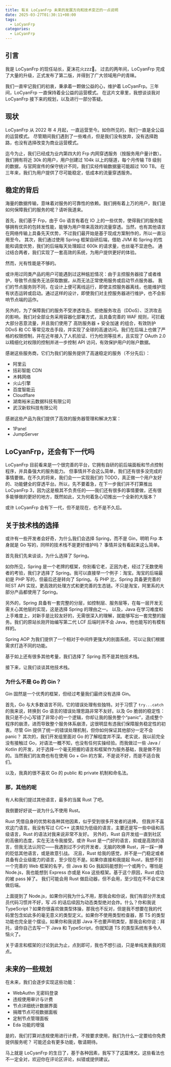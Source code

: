 ```yaml
---
title: 有关 LoCyanFrp 未来的发展方向和技术变迁的一点说明
date: 2025-03-27T01:30:11+08:00
tags:
  - LoCyanFrp
categories:
  - LoCyanFrp
---
```

## 引言

我是 LoCyanFrp 的现任站长，夏沫花火zzz🌙。
过去的两年间，LoCyanFrp 完成了大量的升级，正式发布了第二版，并得到了广大领域用户的青睐。

我们一直牢记我们的初衷，秉承着一颗做公益的心，维护着 LoCyanFrp。三年间，LoCyanFrp 一直保持着全公益的运营模式。
在这片文章里，我想谈谈我对 LoCyanFrp 接下来的规划，以及进行一部分答疑。

## 现状

LoCyanFrp 从 2022 年 4 月起，一直运营至今。如你所见的，我们一直是全公益的运营模式。
尽管期间我们遇到了一些难点，但是我们没有放弃，没有选择跑路，也没有选择改变为商业运营模式。

迄今为止，我们已经成为业内第四大的 Frp 内网穿透服务（按服务用户量计数）。我们拥有将近 30k 的用户，用户创建过 104k 以上的隧道，每个月传输 TB 级别的数据，与官网宣传的保守统计不同，我们实经传输数据量可能超过 100 TB。
在三年来，我们为用户提供了尽可能稳定，低成本的流量穿透服务。

## 稳定的背后

海量的数据传输，意味着对服务的可靠性的依赖。我们拥有着上万的用户，我们是如何保障我们的服务的呢？请听我道来。

首先，我们基于 Frp，由于 Go 语言有着在 IO 上的一些优势，使得我们的服务能够拥有优异的包转发性能，能够为用户带来高效的流量穿透。当然，也有其他语言在网络传输上具备先天优势，不过我们最开始是基于现成方案制作的，所以一直沿用至今。
其次，我们通过使用 Spring 框架自研后端，借助 JVM 和 Spring 的性能和调度优势，我们的后端每天处理超过 600k 的请求量，也丝毫不显逊色。
通过结合两者，我们实现了一套高效的系统，为用户提供更好的体验。

然而，光有性能是不够的。

或许用过同类产品的用户可能遇到过这种尴尬情况：由于主控服务器挂了或者维护，导致节点服务无法获取数据，从而无法正常使用服务或启动节点服务器。
我们的节点服务则不同，在设计上便可离线运行，即使主控服务器离线，也能维护现有状态运转或启动。通过这样的设计，即使我们对主控服务器进行维护，也不会影响节点端的运作。

另外的，为了保障我们的服务不受渗透攻击、拒绝服务攻击（DDoS）、泛洪攻击的影响，我们对全部业务采用容器化部署方式，且具备完善的 WAF 规则，可拦截大部分恶意流量，并且我们使用了 高防服务器 + 安全加速 的组合，有效防护 DDoS 和 CC 等常见攻击手段，并实现了全球的高速访问。我们在后端上也做了严格的权限控制，并在近年接入了人机验证、行为检测等技术，且实现了 OAuth 2.0 以精细化对权限的控制并进一步控制 API 访问，有效保护用户的账户数据。

感谢这些服务商，它们为我们的服务提供了高速稳定的服务（不分先后）：

- 阿里云
- 括彩智能 CDN
- 木韩网络
- 火山引擎
- 百度智能云
- Cloudflare
- 湖南裕米云数据科技有限公司
- 武汉新软科技有限公司

感谢这些产品为我们提供了高效的服务器管理和解决方案：

- 1Panel
- JumpServer

## LoCyanFrp，还会有下一代吗

LoCyanFrp 目前看来是一个很完善的平台，它拥有自研的前后端面板和节点控制程序，并具备强大的服务能力。
但事情并不会这么简单，我们还有很多没完成的事情要做。在不久的将来，我们会一一实现我们的 TODO，真正做一个用户友好的、功能健全的穿透平台。所以，先不要着急，在下一步我们并不打算推出 LoCyanFrp 3，因为这是极其不负责任的——我们还有很多的事情要做，还有很多能够做的更好的地方，既然如此，又为何着急心切推出一个全新的大版本？

或许 LoCyanFrp 会有下一代，但不是现在，也不是不久后。

## 关于技术栈的选择

或许有一些开发者会好奇，为什么我们会选择 Spring，而不是 Gin，明明 Frp 本身就是 Go 写的，同样的技术栈不是更好维护吗？
事情并没有看起来这么简单。

首先我们先来谈谈，为什么选择了 Spring。

如你所见，Spring 是一个老牌的框架，你别看它老，正因为老，经过了无数使用者的考验，我们才选择了 Spring。我可以直接举一个例子：淘宝。淘宝的后端最初是 PHP 写的，但最后还是转向了 Spring。与 PHP 比，Spring 具备更完善的 REST API 实现，更高效的处理方式和更完善的生态链。不只是淘宝，阿里系的大部分产品都使用了 Spring。

另外的，Spring 具备有一套完整的分层，如控制层、服务层等，在每一层开发无需关心其他层的实现，这是选择 Spring 的理由之一。
以及，Java 在学习难度和上手难度上，对新手是比较友好的，无需很深入的理解，就能够写出一套完整的服务。我们的原站长刚开始编写第二代 LCF 后端时并不会 Java，他也能写的有模有样的。

Spring AOP 为我们提供了一个相对于中间件更强大的剖面系统，可以让我们根据需求打造不同的功能。

基于如上还有很多其他考量，我们选择了 Spring 而不是其他技术栈。

接下来，让我们谈谈其他技术栈。

### 为什么不是 Go 的 Gin？

Gin 固然是一个优秀的框架，但经过考量我们最终没有选择 Gin。

首先，Go 与大多数语言不同，它的错误处理有些独特。对于习惯了 `try...catch` 的我来说，转换到 Go 语言的错误处理思路非常不友好。以及 Go 脆弱的稳定性：我只是不小心写错了非常小的一个逻辑，你却让我的服务整个“panic”，造成整个程序的崩溃，进而导致整个服务体系崩溃，这很明显有违我们保障服务稳定性的初衷。尽管 Gin 提供了统一的错误处理机制，但你如何保证其他部分一定不会 panic？
其次的，我们开发组里面对 Go 的了解程度并不深。老实说，我以前完全没有接触过 Go，对语法一概不知，也没有任何实操经验。而我做过一些 Java / Kotlin 的开发，对于选择一个毫无把握的语言和框架作为服务基础，我是做不到的。当然我们的友商也有在使用 Go + Gin 的方案，不是说不好，而是不适合我们。

以及，我真的很不喜欢 Go 的 public 和 private 机制和命名法。

### 那，其他的呢

有人和我们提过其他语言，最多的当属 Rust 了吧。

我倒要好好说一说为什么不使用 Rust。

Rust 凭借自身的优势和各种其他因素，似乎受到很多开发者的追捧。
但我并不喜欢这门语言。我没有写过 C/C++ 这类较为低级的语言，主要还是写一些中级和高级语言，Rust 的语法对我来说非常不友好。
另外的，Rust 自开发组一直到社区的高傲的态度，实在无法令我接受。或许 Rust 是一门好的语言，抑或是高效的语言，但我无法认同它——我遇到过不少的开发者，无脑的吹捧 Rust，并一踩一捧的贬低其他语言，或是故意引战。
况且，Rust 给我的感觉，并不是一门稳定或者具备有企业级能力的语言，至少现在不是。如果你直接和我提起 Rust，我想不到一个完善的 Web 框架的名字，但 Java 和 Go 我起码能想到一个或两个。哪怕是 Node.js，我也能想到 Express 亦或是 Koa 这些框架。基于这个原因，Rust 成功的被 pass 掉了。
我们可能会用 Rust 做启动器，但不会用，至少现在不不会它来做后端。

上面提到了 Node.js，如果你问我为什么不用，那我会和你说，我们有部分开发成员代码习惯并不好，写 JS 的话后续因为动态类型绝对会炸。什么？你和我说 TypeScript？如果你很喜欢做类型体操，那我也不反对，但是我不想要在我的代码里包含如此多的毫无意义的类型定义。如果你不使用类型检查器，那 TS 的类型功能也完全是个摆设。如果你和我说那 Java 不也要声明类型，那我会和你说：拜托，请你自己去写一下 Java 和 TypeScript，你就知道 TS 的类型系统有多令人恼火了。

关于语言和框架的讨论到此为止，点到即可，我也不想引战，只是单纯发表我的观点。

## 未来的一些规划

在未来，我们会逐步实现这些功能：

- WebAuthn 无密码登录
- 违规使用审计与计费
- 节点详细统计数据界面
- 捐赠节点可视数据面板
- 定制节点管理面板
- Eda 功能的增强

是的，我们打算对违规使用进行计费，不按要求使用，我们为什么一定要给你免费提供服务呢？
可能还会有更多功能，敬请期待。

马上就是 LoCyanFrp 的生日了，基于各种因素，我写下了这篇博文。这些看法也不一定全对，欢迎你在评论区评论，纠错或提供建议。
